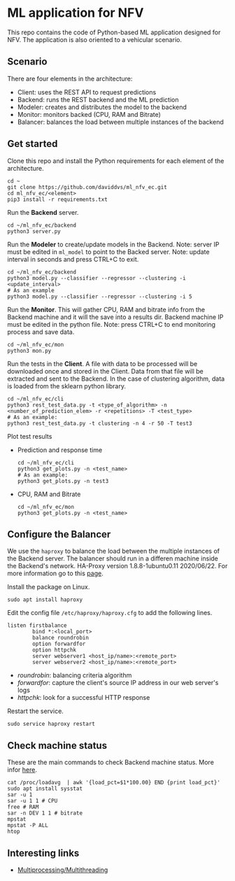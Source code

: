 # ML application for NFV
This repo contains the code of Python-based ML application designed for NFV. The application is also oriented to a vehicular scenario.

## Scenario
There are four elements in the architecture:
- Client: uses the REST API to request predictions
- Backend: runs the REST backend and the ML prediction
- Modeler: creates and distributes the model to the backend
- Monitor: monitors backed (CPU, RAM and Bitrate)
- Balancer: balances the load between multiple instances of the backend

## Get started
Clone this repo and install the Python requirements for each element of the architecture.
```
cd ~
git clone https://github.com/daviddvs/ml_nfv_ec.git
cd ml_nfv_ec/<element>
pip3 install -r requirements.txt
```

Run the **Backend** server.
```
cd ~/ml_nfv_ec/backend
python3 server.py
```

Run the **Modeler** to create/update models in the Backend.
Note: server IP must be edited in `ml_model` to point to the Backed server.
Note: update interval in seconds and press CTRL+C to exit.
```
cd ~/ml_nfv_ec/backend
python3 model.py --classifier --regressor --clustering -i <update_interval>
# As an example
python3 model.py --classifier --regressor --clustering -i 5
```

Run the **Monitor**. 
This will gather CPU, RAM and bitrate info from the Backend machine and it will the save into a results dir.
Backend machine IP must be edited in the python file.
Note: press CTRL+C to end monitoring process and save data.
```
cd ~/ml_nfv_ec/mon
python3 mon.py
```

Run the tests in the **Client**. A file with data to be processed will be downloaded once and stored in the Client.
Data from that file will be extracted and sent to the Backend. 
In the case of clustering algorithm, data is loaded from the sklearn python library.
```
cd ~/ml_nfv_ec/cli
python3 rest_test_data.py -t <type_of_algorithm> -n <number_of_prediction_elem> -r <repetitions> -T <test_type>
# As an example:
python3 rest_test_data.py -t clustering -n 4 -r 50 -T test3
```

Plot test results
 - Prediction and response time
    ```
    cd ~/ml_nfv_ec/cli
    python3 get_plots.py -n <test_name>
    # As an example:
    python3 get_plots.py -n test3
    ```
 - CPU, RAM and Bitrate
    ```
    cd ~/ml_nfv_ec/mon
    python3 get_plots.py -n <test_name>
    ```

## Configure the Balancer
We use the `haproxy` to balance the load between the multiple instances of the Backend server.
The balancer should run in a differen machine inside the Backend's network.
HA-Proxy version 1.8.8-1ubuntu0.11 2020/06/22.
For more information go to this [page](https://devops.ionos.com/tutorials/install-and-configure-haproxy-load-balancer-on-ubuntu-1604/).

Install the package on Linux.
```
sudo apt install haproxy
```

Edit the config file `/etc/haproxy/haproxy.cfg` to add the following lines.
```
listen firstbalance
        bind *:<local_port>
        balance roundrobin
        option forwardfor
        option httpchk
        server webserver1 <host_ip/name>:<remote_port>
        server webserver2 <host_ip/name>:<remote_port>
```
   - *roundrobin*: balancing criteria algorithm
   - *forwardfor*: capture the client's source IP address in our web server's logs
   - *httpchk*: look for a successful HTTP response

Restart the service.
```
sudo service haproxy restart
```

## Check machine status
These are the main commands to check Backend machine status. More infor [here](stress.md).
```
cat /proc/loadavg  | awk '{load_pct=$1*100.00} END {print load_pct}'
sudo apt install sysstat
sar -u 1
sar -u 1 1 # CPU
free # RAM
sar -n DEV 1 1 # bitrate
mpstat
mpstat -P ALL
htop
```

## Interesting links
- [Multiprocessing/Multithreading](https://stackoverflow.com/questions/9786102/how-do-i-parallelize-a-simple-python-loop)
